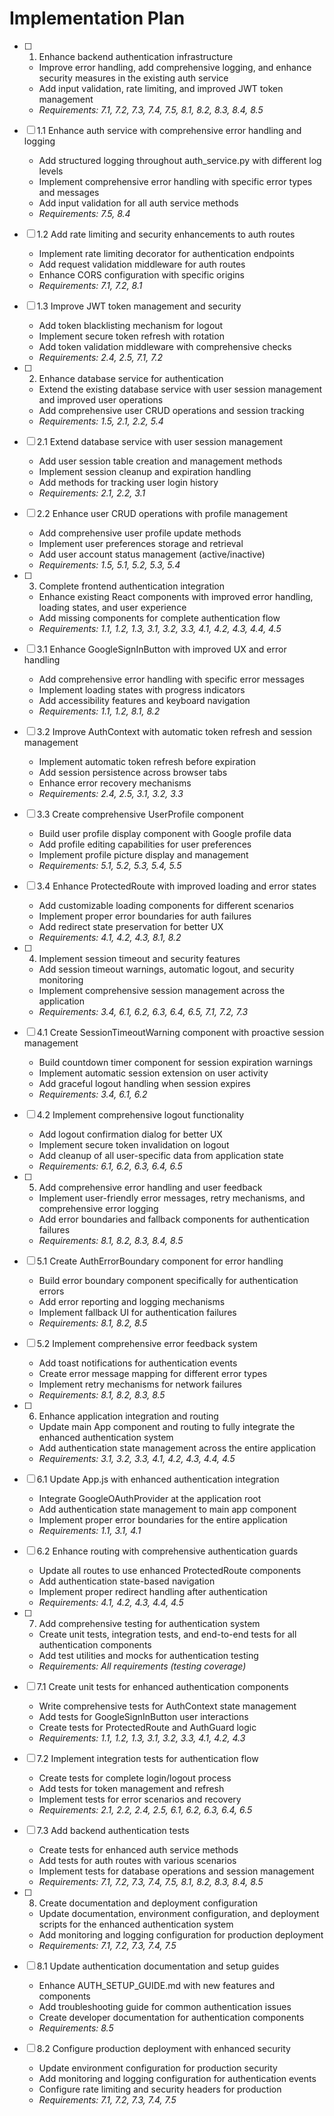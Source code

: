 # Implementation Plan

- [ ] 1. Enhance backend authentication infrastructure
  - Improve error handling, add comprehensive logging, and enhance security measures in the existing auth service
  - Add input validation, rate limiting, and improved JWT token management
  - _Requirements: 7.1, 7.2, 7.3, 7.4, 7.5, 8.1, 8.2, 8.3, 8.4, 8.5_

- [ ] 1.1 Enhance auth service with comprehensive error handling and logging
  - Add structured logging throughout auth_service.py with different log levels
  - Implement comprehensive error handling with specific error types and messages
  - Add input validation for all auth service methods
  - _Requirements: 7.5, 8.4_

- [ ] 1.2 Add rate limiting and security enhancements to auth routes
  - Implement rate limiting decorator for authentication endpoints
  - Add request validation middleware for auth routes
  - Enhance CORS configuration with specific origins
  - _Requirements: 7.1, 7.2, 8.1_

- [ ] 1.3 Improve JWT token management and security
  - Add token blacklisting mechanism for logout
  - Implement secure token refresh with rotation
  - Add token validation middleware with comprehensive checks
  - _Requirements: 2.4, 2.5, 7.1, 7.2_

- [ ] 2. Enhance database service for authentication
  - Extend the existing database service with user session management and improved user operations
  - Add comprehensive user CRUD operations and session tracking
  - _Requirements: 1.5, 2.1, 2.2, 5.4_

- [ ] 2.1 Extend database service with user session management
  - Add user session table creation and management methods
  - Implement session cleanup and expiration handling
  - Add methods for tracking user login history
  - _Requirements: 2.1, 2.2, 3.1_

- [ ] 2.2 Enhance user CRUD operations with profile management
  - Add comprehensive user profile update methods
  - Implement user preferences storage and retrieval
  - Add user account status management (active/inactive)
  - _Requirements: 1.5, 5.1, 5.2, 5.3, 5.4_

- [ ] 3. Complete frontend authentication integration
  - Enhance existing React components with improved error handling, loading states, and user experience
  - Add missing components for complete authentication flow
  - _Requirements: 1.1, 1.2, 1.3, 3.1, 3.2, 3.3, 4.1, 4.2, 4.3, 4.4, 4.5_

- [ ] 3.1 Enhance GoogleSignInButton with improved UX and error handling
  - Add comprehensive error handling with specific error messages
  - Implement loading states with progress indicators
  - Add accessibility features and keyboard navigation
  - _Requirements: 1.1, 1.2, 8.1, 8.2_

- [ ] 3.2 Improve AuthContext with automatic token refresh and session management
  - Implement automatic token refresh before expiration
  - Add session persistence across browser tabs
  - Enhance error recovery mechanisms
  - _Requirements: 2.4, 2.5, 3.1, 3.2, 3.3_

- [ ] 3.3 Create comprehensive UserProfile component
  - Build user profile display component with Google profile data
  - Add profile editing capabilities for user preferences
  - Implement profile picture display and management
  - _Requirements: 5.1, 5.2, 5.3, 5.4, 5.5_

- [ ] 3.4 Enhance ProtectedRoute with improved loading and error states
  - Add customizable loading components for different scenarios
  - Implement proper error boundaries for auth failures
  - Add redirect state preservation for better UX
  - _Requirements: 4.1, 4.2, 4.3, 8.1, 8.2_

- [ ] 4. Implement session timeout and security features
  - Add session timeout warnings, automatic logout, and security monitoring
  - Implement comprehensive session management across the application
  - _Requirements: 3.4, 6.1, 6.2, 6.3, 6.4, 6.5, 7.1, 7.2, 7.3_

- [ ] 4.1 Create SessionTimeoutWarning component with proactive session management
  - Build countdown timer component for session expiration warnings
  - Implement automatic session extension on user activity
  - Add graceful logout handling when session expires
  - _Requirements: 3.4, 6.1, 6.2_

- [ ] 4.2 Implement comprehensive logout functionality
  - Add logout confirmation dialog for better UX
  - Implement secure token invalidation on logout
  - Add cleanup of all user-specific data from application state
  - _Requirements: 6.1, 6.2, 6.3, 6.4, 6.5_

- [ ] 5. Add comprehensive error handling and user feedback
  - Implement user-friendly error messages, retry mechanisms, and comprehensive error logging
  - Add error boundaries and fallback components for authentication failures
  - _Requirements: 8.1, 8.2, 8.3, 8.4, 8.5_

- [ ] 5.1 Create AuthErrorBoundary component for error handling
  - Build error boundary component specifically for authentication errors
  - Add error reporting and logging mechanisms
  - Implement fallback UI for authentication failures
  - _Requirements: 8.1, 8.2, 8.5_

- [ ] 5.2 Implement comprehensive error feedback system
  - Add toast notifications for authentication events
  - Create error message mapping for different error types
  - Implement retry mechanisms for network failures
  - _Requirements: 8.1, 8.2, 8.3, 8.5_

- [ ] 6. Enhance application integration and routing
  - Update main App component and routing to fully integrate the enhanced authentication system
  - Add authentication state management across the entire application
  - _Requirements: 3.1, 3.2, 3.3, 4.1, 4.2, 4.3, 4.4, 4.5_

- [ ] 6.1 Update App.js with enhanced authentication integration
  - Integrate GoogleOAuthProvider at the application root
  - Add authentication state management to main app component
  - Implement proper error boundaries for the entire application
  - _Requirements: 1.1, 3.1, 4.1_

- [ ] 6.2 Enhance routing with comprehensive authentication guards
  - Update all routes to use enhanced ProtectedRoute components
  - Add authentication state-based navigation
  - Implement proper redirect handling after authentication
  - _Requirements: 4.1, 4.2, 4.3, 4.4, 4.5_

- [ ] 7. Add comprehensive testing for authentication system
  - Create unit tests, integration tests, and end-to-end tests for all authentication components
  - Add test utilities and mocks for authentication testing
  - _Requirements: All requirements (testing coverage)_

- [ ] 7.1 Create unit tests for enhanced authentication components
  - Write comprehensive tests for AuthContext state management
  - Add tests for GoogleSignInButton user interactions
  - Create tests for ProtectedRoute and AuthGuard logic
  - _Requirements: 1.1, 1.2, 1.3, 3.1, 3.2, 3.3, 4.1, 4.2, 4.3_

- [ ] 7.2 Implement integration tests for authentication flow
  - Create tests for complete login/logout process
  - Add tests for token management and refresh
  - Implement tests for error scenarios and recovery
  - _Requirements: 2.1, 2.2, 2.4, 2.5, 6.1, 6.2, 6.3, 6.4, 6.5_

- [ ] 7.3 Add backend authentication tests
  - Create tests for enhanced auth service methods
  - Add tests for auth routes with various scenarios
  - Implement tests for database operations and session management
  - _Requirements: 7.1, 7.2, 7.3, 7.4, 7.5, 8.1, 8.2, 8.3, 8.4, 8.5_

- [ ] 8. Create documentation and deployment configuration
  - Update documentation, environment configuration, and deployment scripts for the enhanced authentication system
  - Add monitoring and logging configuration for production deployment
  - _Requirements: 7.1, 7.2, 7.3, 7.4, 7.5_

- [ ] 8.1 Update authentication documentation and setup guides
  - Enhance AUTH_SETUP_GUIDE.md with new features and components
  - Add troubleshooting guide for common authentication issues
  - Create developer documentation for authentication components
  - _Requirements: 8.5_

- [ ] 8.2 Configure production deployment with enhanced security
  - Update environment configuration for production security
  - Add monitoring and logging configuration for authentication events
  - Configure rate limiting and security headers for production
  - _Requirements: 7.1, 7.2, 7.3, 7.4, 7.5_